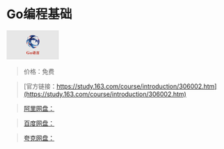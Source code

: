 # Go编程基础

![img](../../../assets/study163/free/6598239647029878266.png)

> 价格：免费

> [官方链接：https://study.163.com/course/introduction/306002.htm](https://study.163.com/course/introduction/306002.htm)

> [阿里网盘：]()

> [百度网盘：]()

> [夸克网盘：]()
